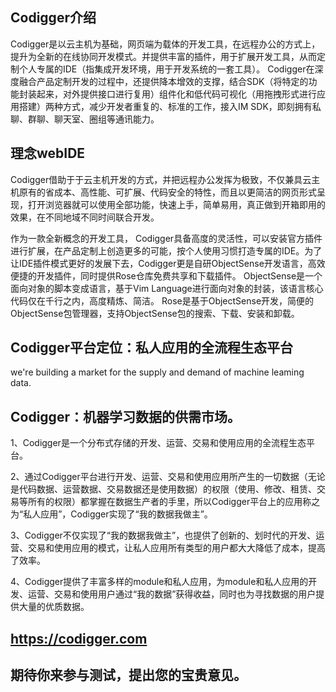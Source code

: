 ## Codigger介绍
Codigger是以云主机为基础，网页端为载体的开发工具，在远程办公的方式上，提升为全新的在线协同开发模式。并提供丰富的插件，用于扩展开发工具，从而定制个人专属的IDE（指集成开发环境，用于开发系统的一套工具）。 Codigger在深度融合产品定制开发的过程中，还提供降本增效的支撑，结合SDK（将特定的功能封装起来，对外提供接口进行复用）组件化和低代码可视化（用拖拽形式进行应用搭建）两种方式，减少开发者重复的、标准的工作，接入IM SDK，即刻拥有私聊、群聊、聊天室、圈组等通讯能力。

## 理念webIDE
Codigger借助于于云主机开发的方式，并把远程办公发挥为极致，不仅兼具云主机原有的省成本、高性能、可扩展、代码安全的特性，而且以更简洁的网页形式呈现，打开浏览器就可以使用全部功能，快速上手，简单易用，真正做到开箱即用的效果，在不同地域不同时间联合开发。

作为一款全新概念的开发工具， Codigger具备高度的灵活性，可以安装官方插件进行扩展，在产品定制上创造更多的可能，按个人使用习惯打造专属的IDE。为了让IDE插件模式更好的发展下去，Codigger更是自研ObjectSense开发语言，高效便捷的开发插件，同时提供Rose仓库免费共享和下载插件。 ObjectSense是一个面向对象的脚本变成语言，基于Vim Language进行面向对象的封装，该语言核心代码仅在千行之内，高度精炼、简洁。 Rose是基于ObjectSense开发，简便的ObjectSense包管理器，支持ObjectSense包的搜索、下载、安装和卸载。

## Codigger平台定位：私人应用的全流程生态平台
we're building a market for the supply and demand of machine leaming data.

## Codigger：机器学习数据的供需市场。

1、Codigger是一个分布式存储的开发、运营、交易和使用应用的全流程生态平台。

2、通过Codigger平台进行开发、运营、交易和使用应用所产生的一切数据（无论是代码数据、运营数据、交易数据还是使用数据）的权限（使用、修改、租赁、交易等所有的权限）都掌握在数据生产者的手里，所以Codigger平台上的应用称之为“私人应用”，Codigger实现了“我的数据我做主”。

3、Codigger不仅实现了“我的数据我做主”，也提供了创新的、划时代的开发、运营、交易和使用应用的模式，让私人应用所有类型的用户都大大降低了成本，提高了效率。

4、Codigger提供了丰富多样的module和私人应用，为module和私人应用的开发、运营、交易和使用用户通过“我的数据”获得收益，同时也为寻找数据的用户提供大量的优质数据。

## https://codigger.com

## 期待你来参与测试，提出您的宝贵意见。
